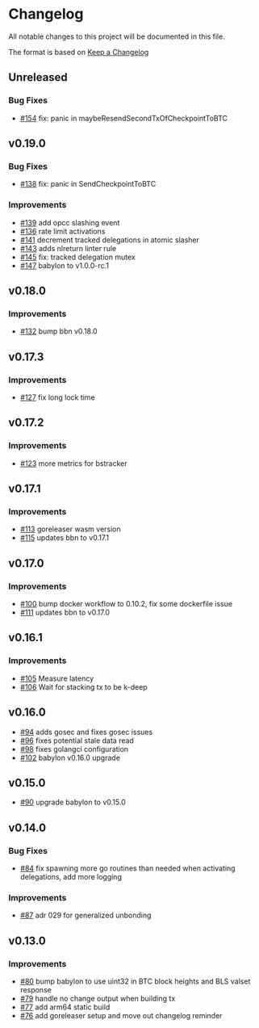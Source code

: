 <!--
Guiding Principles:

Changelogs are for humans, not machines.
There should be an entry for every single version.
The same types of changes should be grouped.
Versions and sections should be linkable.
The latest version comes first.
The release date of each version is displayed.
Mention whether you follow Semantic Versioning.

Usage:

Change log entries are to be added to the Unreleased section under the
appropriate stanza (see below). Each entry should have following format:

* [#PullRequestNumber](PullRequestLink) message

Types of changes (Stanzas):

"Features" for new features.
"Improvements" for changes in existing functionality.
"Deprecated" for soon-to-be removed features.
"Bug Fixes" for any bug fixes.
"Client Breaking" for breaking CLI commands and REST routes used by end-users.
"API Breaking" for breaking exported APIs used by developers building on SDK.
"State Machine Breaking" for any changes that result in a different AppState
given same genesisState and txList.
Ref: https://keepachangelog.com/en/1.0.0/
-->

# Changelog

All notable changes to this project will be documented in this file.

The format is based on [Keep a Changelog](https://keepachangelog.com/en/1.0.0/)

## Unreleased

### Bug Fixes

* [#154](https://github.com/babylonlabs-io/vigilante/pull/154) fix: panic in maybeResendSecondTxOfCheckpointToBTC

## v0.19.0

### Bug Fixes

* [#138](https://github.com/babylonlabs-io/vigilante/pull/138) fix: panic in SendCheckpointToBTC

### Improvements

* [#139](https://github.com/babylonlabs-io/vigilante/pull/139) add opcc slashing event
* [#136](https://github.com/babylonlabs-io/vigilante/pull/136) rate limit activations
* [#141](https://github.com/babylonlabs-io/vigilante/pull/141) decrement tracked delegations in atomic slasher
* [#143](https://github.com/babylonlabs-io/vigilante/pull/143) adds nlreturn linter rule
* [#145](https://github.com/babylonlabs-io/vigilante/pull/145) fix: tracked delegation mutex
* [#147](https://github.com/babylonlabs-io/vigilante/pull/147) babylon to v1.0.0-rc.1

## v0.18.0

### Improvements

* [#132](https://github.com/babylonlabs-io/vigilante/pull/132) bump bbn v0.18.0

## v0.17.3

### Improvements

* [#127](https://github.com/babylonlabs-io/vigilante/pull/127) fix long lock time

## v0.17.2

### Improvements

* [#123](https://github.com/babylonlabs-io/vigilante/pull/123) more metrics for bstracker

## v0.17.1

### Improvements

* [#113](https://github.com/babylonlabs-io/vigilante/pull/113) goreleaser wasm version
* [#115](https://github.com/babylonlabs-io/vigilante/pull/115) updates bbn to v0.17.1


## v0.17.0

### Improvements

* [#100](https://github.com/babylonlabs-io/vigilante/pull/100) bump docker workflow to 0.10.2,
fix some dockerfile issue
* [#111](https://github.com/babylonlabs-io/vigilante/pull/111) updates bbn to v0.17.0

## v0.16.1

### Improvements

* [#105](https://github.com/babylonlabs-io/vigilante/pull/105) Measure latency
* [#106](https://github.com/babylonlabs-io/vigilante/pull/106) Wait for stacking tx to be k-deep


## v0.16.0

* [#94](https://github.com/babylonlabs-io/vigilante/pull/94) adds gosec and fixes gosec issues
* [#96](https://github.com/babylonlabs-io/vigilante/pull/96) fixes potential stale data read
* [#98](https://github.com/babylonlabs-io/vigilante/pull/98) fixes golangci configuration
* [#102](https://github.com/babylonlabs-io/vigilante/pull/102) babylon v0.16.0 upgrade

## v0.15.0

* [#90](https://github.com/babylonlabs-io/vigilante/pull/90) upgrade babylon to v0.15.0

## v0.14.0

### Bug Fixes

* [#84](https://github.com/babylonlabs-io/vigilante/pull/84) fix spawning more go routines than needed when activating 
delegations, add more logging

### Improvements
* [#87](https://github.com/babylonlabs-io/vigilante/pull/87) adr 029 for generalized unbonding

## v0.13.0

### Improvements

* [#80](https://github.com/babylonlabs-io/vigilante/pull/80) bump babylon to use
uint32 in BTC block heights and BLS valset response
* [#79](https://github.com/babylonlabs-io/vigilante/pull/79) handle no change output when building tx
* [#77](https://github.com/babylonlabs-io/vigilante/pull/77) add arm64 static build
* [#76](https://github.com/babylonlabs-io/vigilante/pull/76) add goreleaser
  setup and move out changelog reminder

